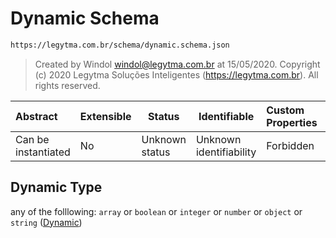 # Dynamic Schema

```txt
https://legytma.com.br/schema/dynamic.schema.json
```




> Created by Windol [windol@legytma.com.br](mailto:windol@legytma.com.br) at 15/05/2020.
> Copyright (c) 2020 Legytma Soluções Inteligentes (<https://legytma.com.br>). All rights reserved.
>

| Abstract            | Extensible | Status         | Identifiable            | Custom Properties | Additional Properties | Access Restrictions | Defined In                                                                  |
| :------------------ | ---------- | -------------- | ----------------------- | :---------------- | --------------------- | ------------------- | --------------------------------------------------------------------------- |
| Can be instantiated | No         | Unknown status | Unknown identifiability | Forbidden         | Allowed               | none                | [dynamic.schema.json](../schema/dynamic.schema.json "open original schema") |

## Dynamic Type

any of the folllowing: `array` or `boolean` or `integer` or `number` or `object` or `string` ([Dynamic](dynamic.md))
